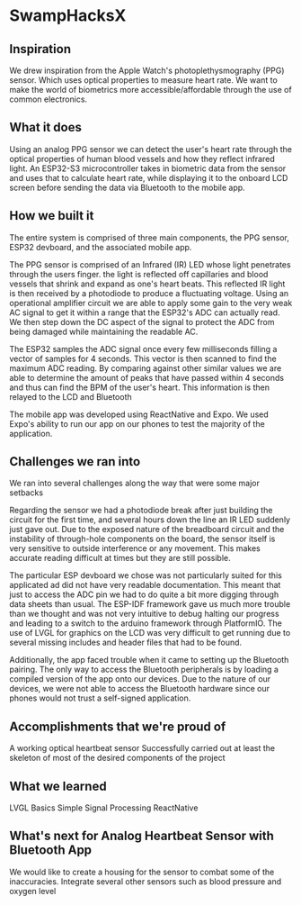 # SwampHacksX

## Inspiration
We drew inspiration from the Apple Watch's photoplethysmography (PPG) sensor. Which uses optical properties to measure heart rate. We want to make the world of biometrics more accessible/affordable through the use of common electronics. 


## What it does
Using an analog PPG sensor we can detect the user's heart rate through the optical properties of human blood vessels and how they reflect infrared light. An ESP32-S3 microcontroller takes in biometric data from the sensor and uses that to calculate heart rate, while displaying it to the onboard LCD screen before sending the data via Bluetooth to the mobile app. 

## How we built it
The entire system is comprised of three main components, the PPG sensor, ESP32 devboard, and the associated mobile app. 

The PPG sensor is comprised of an Infrared (IR) LED whose light penetrates through the users finger. the light is reflected off capillaries and blood vessels that shrink and expand as one's heart beats. This reflected IR light is then received by a photodiode to produce a fluctuating voltage. Using an operational amplifier circuit we are able to apply some gain to the very weak AC signal to get it within a range that the ESP32's ADC can actually read. We then step down the DC aspect of the signal to protect the ADC from being damaged while maintaining the readable AC. 

The ESP32 samples the ADC signal once every few milliseconds filling a vector of samples for 4 seconds. This vector is then scanned to find the maximum ADC reading. By comparing against other similar values we are able to determine the amount of peaks that have passed within 4 seconds and thus can find the BPM of the user's heart. This information is then relayed to the LCD and Bluetooth

The mobile app was developed using ReactNative and Expo. We used Expo's ability to run our app on our phones to test the majority of the application.

## Challenges we ran into
We ran into several challenges along the way that were some major setbacks

Regarding the sensor we had a photodiode break after just building the circuit for the first time, and several hours down the line an IR LED suddenly just gave out. Due to the exposed nature of the breadboard circuit and the instability of through-hole components on the board, the sensor itself is very sensitive to outside interference or any movement. This makes accurate reading difficult at times but they are still possible. 

The particular ESP devboard we chose was not particularly suited for this applicated ad did not have very readable documentation. This meant that just to access the ADC pin we had to do quite a bit more digging through data sheets than usual. The ESP-IDF framework gave us much more trouble than we thought and was not very intuitive to debug halting our progress and leading to a switch to the arduino framework through PlatformIO. The use of LVGL for graphics on the LCD was very difficult to get running due to several missing includes and header files that had to be found.

Additionally, the app faced trouble when it came to setting up the Bluetooth pairing. The only way to access the Bluetooth peripherals is by loading a compiled version of the app onto our devices. Due to the nature of our devices, we were not able to access the Bluetooth hardware since our phones would not trust a self-signed application. 

## Accomplishments that we're proud of
A working optical heartbeat sensor 
Successfully carried out at least the skeleton of most of the desired components of the project
 

## What we learned
LVGL Basics 
Simple Signal Processing
ReactNative


## What's next for Analog Heartbeat Sensor with Bluetooth App
We would like to create a housing for the sensor to combat some of the inaccuracies.
Integrate several other sensors such as blood pressure and oxygen level


